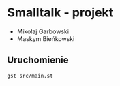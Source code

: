 # Smalltalk - projekt
* Mikołaj Garbowski
* Maskym Bieńkowski

## Uruchomienie
```shell
gst src/main.st
```
